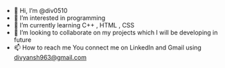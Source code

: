 - 👋 Hi, I’m @div0510
- 👀 I’m interested in programming
- 🌱 I’m currently learning C++ , HTML , CSS
- 💞️ I’m looking to collaborate on my projects which I will be developing in future
- 📫 How to reach me You connect me on LinkedIn and Gmail using divyansh963@gmail.com
<!---
div0510/div0510 is a ✨ special ✨ repository because its `README.md` (this file) appears on your GitHub profile.
You can click the Preview link to take a look at your changes.
--->
